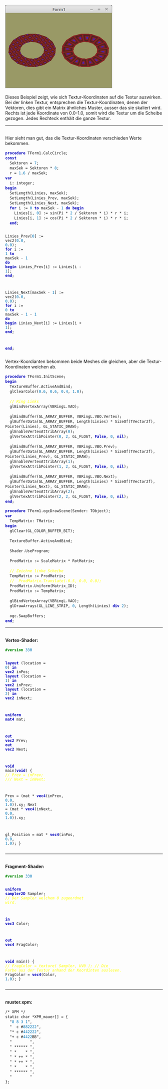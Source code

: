 <img src="image.png" alt="Selfhtml"><br><br>
Dieses Beispiel zeigt, wie sich Textur-Koordinaten auf die Textur auswirken.<br>
Bei der linken Textur, entsprechen die Textur-Koordinaten, denen der Vektoren, dies gibt ein Matrix ähnliches Muster, ausser das sie skaliert wird.<br>
Rechts ist jede Koordinate von 0.0-1.0, somit wird die Textur um die Scheibe gezogen. Jedes Rechteck enthält die ganze Textur.<br>
<hr><br>
Hier sieht man gut, das die Textur-Koordinaten verschieden Werte bekommen.<br>
<pre><code><b><font color="0000BB">procedure</font></b> TForm1.CalcCircle;
<b><font color="0000BB">const</font></b>
  Sektoren = <font color="#0077BB">7</font>;
  maxSek = Sektoren * <font color="#0077BB">8</font>;
  r = <font color="#0077BB">1</font>.<font color="#0077BB">6</font> / maxSek;
<b><font color="0000BB">var</font></b>
  i: integer;
<b><font color="0000BB">begin</font></b>
  SetLength(Linies, maxSek);
  SetLength(Linies_Prev, maxSek);
  SetLength(Linies_Next, maxSek);
  <b><font color="0000BB">for</font></b> i := <font color="#0077BB">0</font> <b><font color="0000BB">to</font></b> maxSek - <font color="#0077BB">1</font> <b><font color="0000BB">do</font></b> <b><font color="0000BB">begin</font></b>
    Linies[i, <font color="#0077BB">0</font>] := sin(Pi * <font color="#0077BB">2</font> / Sektoren * i) * r * i;
    Linies[i, <font color="#0077BB">1</font>] := cos(Pi * <font color="#0077BB">2</font> / Sektoren * i) * r * i;
  <b><font color="0000BB">end</font></b>;

  Linies_Prev[<font color="#0077BB">0</font>] := vec2(<font color="#0077BB">0</font>.<font color="#0077BB">0</font>, <font color="#0077BB">0</font>.<font color="#0077BB">0</font>);
  <b><font color="0000BB">for</font></b> i := <font color="#0077BB">1</font> <b><font color="0000BB">to</font></b> maxSek - <font color="#0077BB">1</font> <b><font color="0000BB">do</font></b> <b><font color="0000BB">begin</font></b>
    Linies_Prev[i] := Linies[i - <font color="#0077BB">1</font>];
  <b><font color="0000BB">end</font></b>;

  Linies_Next[maxSek - <font color="#0077BB">1</font>] := vec2(<font color="#0077BB">0</font>.<font color="#0077BB">0</font>, <font color="#0077BB">0</font>.<font color="#0077BB">0</font>);
  <b><font color="0000BB">for</font></b> i := <font color="#0077BB">0</font> <b><font color="0000BB">to</font></b> maxSek - <font color="#0077BB">1</font> - <font color="#0077BB">1</font> <b><font color="0000BB">do</font></b> <b><font color="0000BB">begin</font></b>
    Linies_Next[i] := Linies[i + <font color="#0077BB">1</font>];
  <b><font color="0000BB">end</font></b>;

<b><font color="0000BB">end</font></b>;</pre></code>
Vertex-Koordianten bekommen beide Meshes die gleichen, aber die Textur-Koordinaten weichen ab.<br>
<pre><code><b><font color="0000BB">procedure</font></b> TForm1.InitScene;
<b><font color="0000BB">begin</font></b>
  TextureBuffer.ActiveAndBind;
  glClearColor(<font color="#0077BB">0</font>.<font color="#0077BB">6</font>, <font color="#0077BB">0</font>.<font color="#0077BB">6</font>, <font color="#0077BB">0</font>.<font color="#0077BB">4</font>, <font color="#0077BB">1</font>.<font color="#0077BB">0</font>);

  <i><font color="#FFFF00">// Ring Links</font></i>
  glBindVertexArray(VBRingL.VAO);

  glBindBuffer(GL_ARRAY_BUFFER, VBRingL.VBO.Vertex);
  glBufferData(GL_ARRAY_BUFFER, Length(Linies) * SizeOf(TVector2f), Pointer(Linies), GL_STATIC_DRAW);
  glEnableVertexAttribArray(<font color="#0077BB">0</font>);
  glVertexAttribPointer(<font color="#0077BB">0</font>, <font color="#0077BB">2</font>, GL_FLOAT, <b><font color="0000BB">False</font></b>, <font color="#0077BB">0</font>, <b><font color="0000BB">nil</font></b>);

  glBindBuffer(GL_ARRAY_BUFFER, VBRingL.VBO.Prev);
  glBufferData(GL_ARRAY_BUFFER, Length(Linies) * SizeOf(TVector2f), Pointer(Linies_Prev), GL_STATIC_DRAW);
  glEnableVertexAttribArray(<font color="#0077BB">1</font>);
  glVertexAttribPointer(<font color="#0077BB">1</font>, <font color="#0077BB">2</font>, GL_FLOAT, <b><font color="0000BB">False</font></b>, <font color="#0077BB">0</font>, <b><font color="0000BB">nil</font></b>);

  glBindBuffer(GL_ARRAY_BUFFER, VBRingL.VBO.Next);
  glBufferData(GL_ARRAY_BUFFER, Length(Linies) * SizeOf(TVector2f), Pointer(Linies_Next), GL_STATIC_DRAW);
  glEnableVertexAttribArray(<font color="#0077BB">2</font>);
  glVertexAttribPointer(<font color="#0077BB">2</font>, <font color="#0077BB">2</font>, GL_FLOAT, <b><font color="0000BB">False</font></b>, <font color="#0077BB">0</font>, <b><font color="0000BB">nil</font></b>);
<b><font color="0000BB">end</font></b>;</pre></code>
<pre><code><b><font color="0000BB">procedure</font></b> TForm1.ogcDrawScene(Sender: TObject);
<b><font color="0000BB">var</font></b>
  TempMatrix: TMatrix;
<b><font color="0000BB">begin</font></b>
  glClear(GL_COLOR_BUFFER_BIT);

  TextureBuffer.ActiveAndBind;

  Shader.UseProgram;

  ProdMatrix := ScaleMatrix * RotMatrix;

  <i><font color="#FFFF00">// Zeichne linke Scheibe</font></i>
  TempMatrix := ProdMatrix;
  <i><font color="#FFFF00">//  ProdMatrix.Translate(-0.5, 0.0, 0.0);</font></i>
  ProdMatrix.Uniform(Matrix_ID);
  ProdMatrix := TempMatrix;

  glBindVertexArray(VBRingL.VAO);
  glDrawArrays(GL_LINE_STRIP, <font color="#0077BB">0</font>, Length(Linies) <b><font color="0000BB">div</font></b> <font color="#0077BB">2</font>);

  ogc.SwapBuffers;
<b><font color="0000BB">end</font></b>;</pre></code>
<hr><br>
<b>Vertex-Shader:</b><br>
<pre><code><b><font color="#008800">#version</font></b> <font color="#0077BB">330</font>

<b><font color="0000BB">layout</font></b> (location = <font color="#0077BB">0</font>) <b><font color="0000BB">in</font></b> <b><font color="0000BB">vec2</font></b> inPos;
<b><font color="0000BB">layout</font></b> (location = <font color="#0077BB">1</font>) <b><font color="0000BB">in</font></b> <b><font color="0000BB">vec2</font></b> inPrev;
<b><font color="0000BB">layout</font></b> (location = <font color="#0077BB">2</font>) <b><font color="0000BB">in</font></b> <b><font color="0000BB">vec2</font></b> inNext;

<b><font color="0000BB">uniform</font></b> <b><font color="0000BB">mat4</font></b> mat;

<b><font color="0000BB">out</font></b> <b><font color="0000BB">vec2</font></b> Prev;
<b><font color="0000BB">out</font></b> <b><font color="0000BB">vec2</font></b> Next;

<b><font color="0000BB">void</font></b> main(<b><font color="0000BB">void</font></b>)
{
<i><font color="#FFFF00">//  Prev = inPrev;</font></i>
<i><font color="#FFFF00">///  Next = inNext;</font></i>

  Prev = (mat * <b><font color="0000BB">vec4</font></b>(inPrev, <font color="#0077BB">0</font>.<font color="#0077BB">0</font>, <font color="#0077BB">1</font>.<font color="#0077BB">0</font>)).xy;
  Next = (mat * <b><font color="0000BB">vec4</font></b>(inNext, <font color="#0077BB">0</font>.<font color="#0077BB">0</font>, <font color="#0077BB">1</font>.<font color="#0077BB">0</font>)).xy;

  gl_Position = mat * <b><font color="0000BB">vec4</font></b>(inPos, <font color="#0077BB">0</font>.<font color="#0077BB">0</font>, <font color="#0077BB">1</font>.<font color="#0077BB">0</font>);
}
</pre></code>
<hr><br>
<b>Fragment-Shader:</b><br>
<pre><code><b><font color="#008800">#version</font></b> <font color="#0077BB">330</font>

<b><font color="0000BB">uniform</font></b> <b><font color="0000BB">sampler2D</font></b> Sampler;              <i><font color="#FFFF00">// Der Sampler welchem 0 zugeordnet wird.</font></i>

<b><font color="0000BB">in</font></b> <b><font color="0000BB">vec3</font></b> Color;

<b><font color="0000BB">out</font></b> <b><font color="0000BB">vec4</font></b> FragColor;

<b><font color="0000BB">void</font></b> main()
{
<i><font color="#FFFF00">//  FragColor = texture( Sampler, UV0 );  // Die Farbe aus der Textur anhand der Koordinten auslesen.</font></i>
  FragColor = <b><font color="0000BB">vec4</font></b>(Color, <font color="#0077BB">1</font>.<font color="#0077BB">0</font>);
}
</pre></code>
<hr><br>
<b>muster.xpm:</b><br>
<pre><code>/* XPM */
static char *XPM_mauer[] = {
  "<font color="#0077BB">8</font> <font color="#0077BB">8</font> <font color="#0077BB">3</font> <font color="#0077BB">1</font>",
  "  c #<font color="#0077BB">882222</font>",
  "* c #<font color="#0077BB">442222</font>",
  "+ c #<font color="#0077BB">4422</font>BB",
  "        ",
  " ****** ",
  " *    * ",
  " * ++ * ",
  " * ++ * ",
  " *    * ",
  " ****** ",
  "        "
};
</pre></code>

